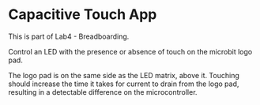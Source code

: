 Capacitive Touch App
====================

This is part of Lab4 - Breadboarding.

Control an LED with the presence or absence of touch on the microbit logo pad.

The logo pad is on the same side as the LED matrix, above it. Touching should
increase the time it takes for current to drain from the logo pad, resulting
in a detectable difference on the microcontroller.

